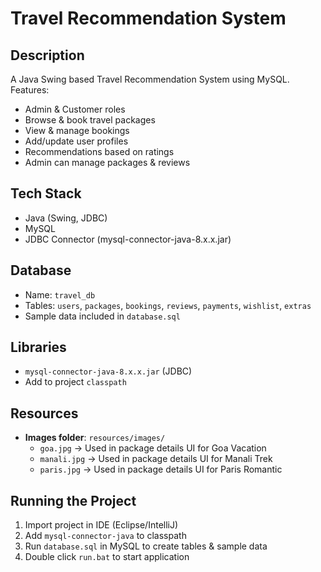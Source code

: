 # Travel Recommendation System

## Description
A Java Swing based Travel Recommendation System using MySQL.  
Features:
- Admin & Customer roles
- Browse & book travel packages
- View & manage bookings
- Add/update user profiles
- Recommendations based on ratings
- Admin can manage packages & reviews

## Tech Stack
- Java (Swing, JDBC)
- MySQL
- JDBC Connector (mysql-connector-java-8.x.x.jar)


## Database
- Name: `travel_db`
- Tables: `users`, `packages`, `bookings`, `reviews`, `payments`, `wishlist`, `extras`
- Sample data included in `database.sql`

## Libraries
- `mysql-connector-java-8.x.x.jar` (JDBC)
- Add to project `classpath`

## Resources
- **Images folder**: `resources/images/`
  - `goa.jpg` → Used in package details UI for Goa Vacation
  - `manali.jpg` → Used in package details UI for Manali Trek
  - `paris.jpg` → Used in package details UI for Paris Romantic

## Running the Project
1. Import project in IDE (Eclipse/IntelliJ)
2. Add `mysql-connector-java` to classpath
3. Run `database.sql` in MySQL to create tables & sample data
4. Double click `run.bat` to start application
